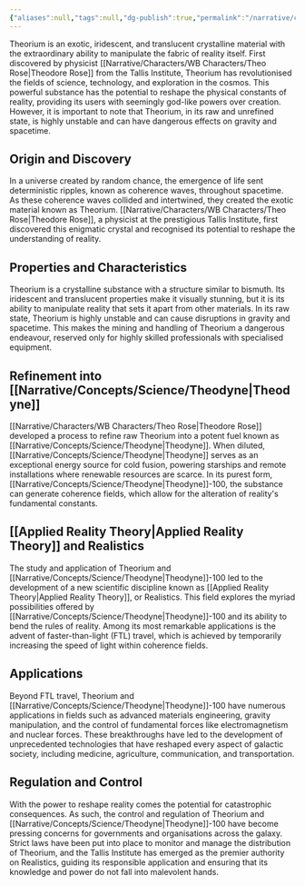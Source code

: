 ```yaml
---
{"aliases":null,"tags":null,"dg-publish":true,"permalink":"/narrative/concepts/science/theorium/","dgPassFrontmatter":true}
---
```


Theorium is an exotic, iridescent, and translucent crystalline material with the extraordinary ability to manipulate the fabric of reality itself. First discovered by physicist [[Narrative/Characters/WB Characters/Theo Rose\|Theodore Rose]] from the Tallis Institute, Theorium has revolutionised the fields of science, technology, and exploration in the cosmos. This powerful substance has the potential to reshape the physical constants of reality, providing its users with seemingly god-like powers over creation. However, it is important to note that Theorium, in its raw and unrefined state, is highly unstable and can have dangerous effects on gravity and spacetime.

## Origin and Discovery

In a universe created by random chance, the emergence of life sent deterministic ripples, known as coherence waves, throughout spacetime. As these coherence waves collided and intertwined, they created the exotic material known as Theorium. [[Narrative/Characters/WB Characters/Theo Rose\|Theodore Rose]], a physicist at the prestigious Tallis Institute, first discovered this enigmatic crystal and recognised its potential to reshape the understanding of reality.

## Properties and Characteristics

Theorium is a crystalline substance with a structure similar to bismuth. Its iridescent and translucent properties make it visually stunning, but it is its ability to manipulate reality that sets it apart from other materials. In its raw state, Theorium is highly unstable and can cause disruptions in gravity and spacetime. This makes the mining and handling of Theorium a dangerous endeavour, reserved only for highly skilled professionals with specialised equipment.

## Refinement into [[Narrative/Concepts/Science/Theodyne\|Theodyne]]

[[Narrative/Characters/WB Characters/Theo Rose\|Theodore Rose]] developed a process to refine raw Theorium into a potent fuel known as [[Narrative/Concepts/Science/Theodyne\|Theodyne]]. When diluted, [[Narrative/Concepts/Science/Theodyne\|Theodyne]] serves as an exceptional energy source for cold fusion, powering starships and remote installations where renewable resources are scarce. In its purest form, [[Narrative/Concepts/Science/Theodyne\|Theodyne]]-100, the substance can generate coherence fields, which allow for the alteration of reality's fundamental constants.

## [[Applied Reality Theory\|Applied Reality Theory]] and Realistics

The study and application of Theorium and [[Narrative/Concepts/Science/Theodyne\|Theodyne]]-100 led to the development of a new scientific discipline known as [[Applied Reality Theory\|Applied Reality Theory]], or Realistics. This field explores the myriad possibilities offered by [[Narrative/Concepts/Science/Theodyne\|Theodyne]]-100 and its ability to bend the rules of reality. Among its most remarkable applications is the advent of faster-than-light (FTL) travel, which is achieved by temporarily increasing the speed of light within coherence fields.

## Applications

Beyond FTL travel, Theorium and [[Narrative/Concepts/Science/Theodyne\|Theodyne]]-100 have numerous applications in fields such as advanced materials engineering, gravity manipulation, and the control of fundamental forces like electromagnetism and nuclear forces. These breakthroughs have led to the development of unprecedented technologies that have reshaped every aspect of galactic society, including medicine, agriculture, communication, and transportation.

## Regulation and Control

With the power to reshape reality comes the potential for catastrophic consequences. As such, the control and regulation of Theorium and [[Narrative/Concepts/Science/Theodyne\|Theodyne]]-100 have become pressing concerns for governments and organisations across the galaxy. Strict laws have been put into place to monitor and manage the distribution of Theorium, and the Tallis Institute has emerged as the premier authority on Realistics, guiding its responsible application and ensuring that its knowledge and power do not fall into malevolent hands.